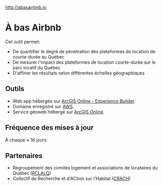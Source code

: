 http://abasairbnb.io

# À bas Airbnb
Cet outil permet:
- De quantifier le degré de pénétration des plateformes de location de courte-durée au Québec
- De mesurer l'impact des plateformes de location courte-durée sur le parc locatif du Québec
- D'affiner les résultats selon différentes échelles géographiques

## Outils 
- Web app hébergée sur [ArcGIS Online - Experience Builder](https://experience.arcgis.com/).
- Domaine enregistré sur [AWS](https://aws.amazon.com/route53/).
- Service géoweb hébergé sur [ArcGIS Online](https://www.arcgis.com/index.html/).

## Fréquence des mises à jour
À chaque ≈ 16 jours 

## Partenaires 
- Regroupement des comités logement et associations de locataires du Québec ([RCLALQ](https://rclalq.qc.ca/))
- Collectif de Recherche et d'ACtion sur l'Habitat ([CRACH](http://crach.ca/))
